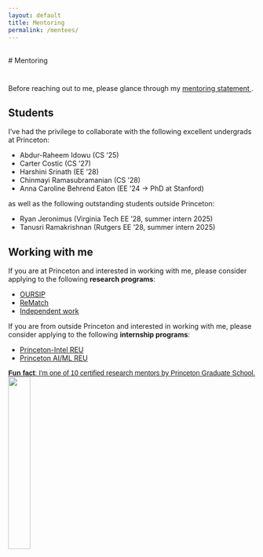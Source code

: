 ```yaml
---
layout: default
title: Mentoring
permalink: /mentees/
---
```


<br>
# Mentoring
<h1 id="mentoring"></h1>

<!-- <h2 style="margin: 60px 0px -15px;">Mentoring</h2>
<br> -->
Before reaching out to me, please glance through my [mentoring statement <i class="fas fa-file-pdf" aria-hidden="true"></i>](../archive/mentoring.pdf).

## Students

I’ve had the privilege to collaborate with the following excellent undergrads at Princeton:

* Abdur-Raheem Idowu (CS ’25)
* Carter Costic (CS ’27)
* Harshini Srinath (EE ’28)
* Chinmayi Ramasubramanian (CS ’28)
* Anna Caroline Behrend Eaton (EE ’24 → PhD at Stanford)

as well as the following outstanding students outside Princeton:
* Ryan Jeronimus (Virginia Tech EE ’28, summer intern 2025)
* Tanusri Ramakrishnan (Rutgers EE ’28, summer intern 2025)

## Working with me

If you are at Princeton and interested in working with me, please consider applying to the following **research programs**:
* [OURSIP](https://undergraduateresearch.princeton.edu/programs/summer-programs/oursip)
* [ReMatch](https://undergraduateresearch.princeton.edu/programs/rematch)
* [Independent work](https://undergraduateresearch.princeton.edu/independent-work)

If you are from outside Princeton and interested in working with me, please consider applying to the following **internship programs**:
* [Princeton-Intel REU](https://seas-reu.princeton.edu/)
* [Princeton AI/ML REU](https://www.cs.princeton.edu/diversity-and-outreach/princeton-research-experience-undergrads-ai-and-machine-learning)


<p class="badgr-badge" style="font-family: Helvetica, Roboto, &quot;Segoe UI&quot;, Calibri, sans-serif;"><a href="https://badgr.com/public/assertions/-OGvZyXCTwyg_SXGV2ptNg">
<b>Fun fact</b>: I'm one of 10 certified research mentors by Princeton Graduate School.
<br>
<img width="30%" src="https://api.badgr.io/public/assertions/-OGvZyXCTwyg_SXGV2ptNg/image"></a><script async="async" src="https://princetonconnect.badgr.com/assets/widgets.bundle.js"></script>
</p>